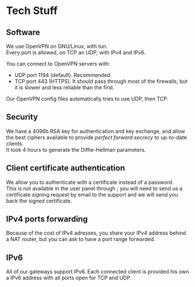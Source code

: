 Tech Stuff
==========

Software
--------
We use OpenVPN on GNU/Linux, with tun.  
Every port is allowed, on TCP an UDP, with IPv4 and IPv6.

You can connect to OpenVPN servers with:

  - UDP port 1194 (default). Recommended.
  - TCP port 443 (HTTPS). It should pass through most of the firewalls, but it is slower and less reliable than the first.

Our OpenVPN config files automatically tries to use UDP, then TCP.

Security
--------
We have a 4096b RSA key for authentication and key exchange,
and allow the best ciphers available to provide *perfect forward secrecy*
to up-to-date clients.  
It took 4 hours to generate the Diffie-Hellman parameters.

Client certificate authentication
---------------------------------
We allow you to authenticate with a certificate instead of a password.  
This is not available in the user panel through ;
you will need to send us a certificate signing request by email to
the support and we will send you back the signed certificate.

IPv4 ports forwarding
---------------------
Because of the cost of IPv4 adresses,
you share your IPv4 address behind a NAT router,
but you can ask to have a port range forwarded.

IPv6
----
All of our gateways support IPv6.
Each connected client is provided his own a IPv6 address
with all ports open for TCP and UDP.



